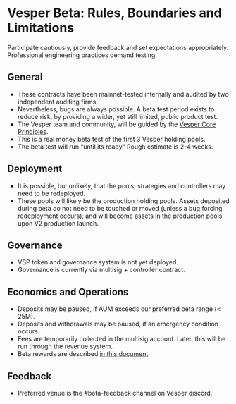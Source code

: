 # Vesper Beta: Rules, Boundaries and Limitations

Participate cautiously, provide feedback and set expectations appropriately.  Professional engineering practices demand testing.
## General
* These contracts have been mainnet-tested internally and audited by two independent auditing firms.
* Nevertheless, bugs are always possible.  A beta test period exists to reduce risk, by providing a wider, yet still limited, public product test.
* The Vesper team and community, will be guided by the [Vesper Core Principles](https://medium.com/vesperfinance/vespers-core-principles-491c169778e1).
* This is a real money beta test of the first 3 Vesper holding pools.
* The beta test will run “until its ready”   Rough estimate is 2-4 weeks.
## Deployment
* It is possible, but unlikely, that the pools, strategies and controllers may need to be redeployed.
* These pools will likely be the production holding pools.  Assets deposited during beta do not need to be touched or moved (unless a bug forcing redeployment occurs), and will become assets in the production pools upon V2 production launch.
## Governance
* VSP token and governance system is not yet deployed.
* Governance is currently via multisig + controller contract.
## Economics and Operations
* Deposits may be paused, if AUM exceeds our preferred beta range (< 25M).
* Deposits and withdrawals may be paused, if an emergency condition occurs.
* Fees are temporarily collected in the multisig account.  Later, this will be run through the revenue system.
* Beta rewards are described [in this document](https://medium.com/vesperfinance/vesper-incentivized-beta-launch-dec-22-a844976b41f6).
## Feedback
* Preferred venue is the #beta-feedback channel on Vesper discord.
